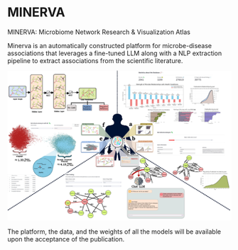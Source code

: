 # MINERVA
MINERVA: Microbiome Network Research &amp; Visualization Atlas

Minerva is an automatically constructed platform for microbe-disease associations that leverages 
a fine-tuned LLM along with a NLP extraction pipeline to extract associations from the scientific literature.


![MINERVA modules](main_figure.jpg)


The platform, the data, and the weights of all the models will be available upon the acceptance of the publication.
